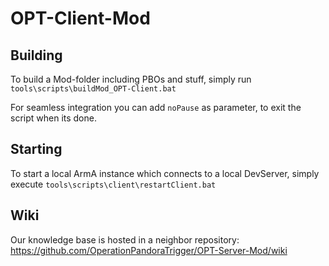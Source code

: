 # OPT-Client-Mod

Building
--------
To build a Mod-folder including PBOs and stuff, simply run `tools\scripts\buildMod_OPT-Client.bat`

For seamless integration you can add `noPause` as parameter, to exit the script when its done.


Starting
--------
To start a local ArmA instance which connects to a local DevServer, simply execute `tools\scripts\client\restartClient.bat`


Wiki
----
Our knowledge base is hosted in a neighbor repository:
https://github.com/OperationPandoraTrigger/OPT-Server-Mod/wiki
